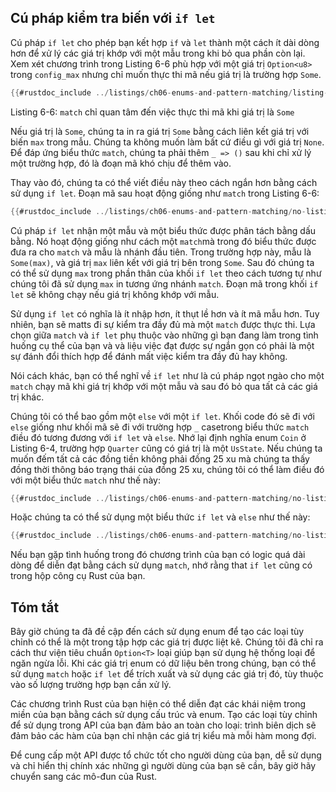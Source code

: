 ## Cú pháp kiểm tra biến với `if let`

Cú pháp `if let` cho phép bạn kết hợp `if` và `let` thành một cách ít dài dòng hơn để xử lý các giá trị khớp với một mẫu trong khi bỏ qua phần còn lại. 
Xem xét chương trình trong Listing 6-6 phù hợp với một giá trị `Option<u8>` trong `config_max`
nhưng chỉ muốn thực thi mã nếu giá trị là trường hợp `Some`.

```rust
{{#rustdoc_include ../listings/ch06-enums-and-pattern-matching/listing-06-06/src/main.rs:here}}
```

<span class="caption">Listing 6-6: `match` chỉ quan tâm đến việc thực thi mã khi giá trị là
 `Some`</span>

Nếu giá trị là `Some`, chúng ta in ra giá trị `Some` bằng cách liên kết giá trị với biến `max` trong mẫu. 
Chúng ta không muốn làm bất cứ điều gì với giá trị `None`. Để đáp ứng biểu thức `match`, chúng ta phải thêm `_ =>
()` sau khi chỉ xử lý một trường hợp, đó là đoạn mã khó chịu để thêm vào.


Thay vào đó, chúng ta có thể viết điều này theo cách ngắn hơn bằng cách sử dụng `if let`. 
Đoạn mã sau hoạt động giống như `match` trong Listing 6-6:

```rust
{{#rustdoc_include ../listings/ch06-enums-and-pattern-matching/no-listing-12-if-let/src/main.rs:here}}
```

Cú pháp `if let` nhận một mẫu và một biểu thức được phân tách bằng dấu bằng. 
Nó hoạt động giống như cách một `match`mà trong đó biểu thức được đưa ra cho `match`
và mẫu là nhánh đầu tiên. Trong trường hợp này, mẫu là `Some(max)`, 
và giá trị `max` liên kết với giá trị bên trong `Some`. Sau đó chúng ta có thể sử dụng `max` 
trong phần thân của khối `if let` theo cách tương tự như chúng tôi đã sử dụng `max` in
tương ứng nhánh `match`. Đoạn mã trong khối `if let` sẽ không chạy nếu giá trị không khớp với mẫu.

Sử dụng `if let` có nghĩa là ít nhập hơn, ít thụt lề hơn và ít mã mẫu hơn.
Tuy nhiên, bạn sẽ matts đi sự kiểm tra đầy đủ mà một `match` được thực thi. Lựa chọn giữa `match` và `if let` 
phụ thuộc vào những gì bạn đang làm trong tình huống cụ thể của bạn và và liệu việc đạt được sự ngắn gọn có phải là một sự đánh đổi thích hợp để đánh mất việc kiểm tra đầy đủ hay không.

Nói cách khác, bạn có thể nghĩ về `if let` như là cú pháp ngọt ngào cho một `match` chạy mã khi giá trị khớp với một mẫu và sau đó bỏ qua tất cả các giá trị khác.

Chúng tôi có thể bao gồm một `else` với một `if let`. Khối code đó sẽ đi với `else` giống như khối mã sẽ đi với trường hợp `_` casetrong biểu thức 
`match` điều đó tương đương với `if let` và `else`. Nhớ lại định nghĩa enum `Coin` ở Listing 6-4, trường hợp `Quarter` cũng có giá trị là một
`UsState`. Nếu chúng ta muốn đếm tất cả các đồng tiền không phải đồng 25 xu mà chúng ta thấy đồng thời thông báo trạng thái của đồng 25 xu, chúng tôi có thể làm điều đó với một biểu thức `match` như thế này:

```rust
{{#rustdoc_include ../listings/ch06-enums-and-pattern-matching/no-listing-13-count-and-announce-match/src/main.rs:here}}
```

Hoặc chúng ta có thể sử dụng một biểu thức `if let` và `else` như thế này:

```rust
{{#rustdoc_include ../listings/ch06-enums-and-pattern-matching/no-listing-14-count-and-announce-if-let-else/src/main.rs:here}}
```

Nếu bạn gặp tình huống trong đó chương trình của bạn có logic quá dài dòng để diễn đạt bằng cách sử dụng
 `match`, nhớ rằng that `if let` cũng có trong hộp công cụ Rust của bạn.

## Tóm tắt

Bây giờ chúng ta đã đề cập đến cách sử dụng enum để tạo các loại tùy chỉnh có thể là một trong tập hợp các giá trị được liệt kê. 
Chúng tôi đã chỉ ra cách thư viện tiêu chuẩn `Option<T>`
loại giúp bạn sử dụng hệ thống loại để ngăn ngừa lỗi. 
Khi các giá trị enum có dữ liệu bên trong chúng, bạn có thể sử dụng `match` hoặc `if let` để trích xuất và sử dụng các giá trị đó, tùy thuộc vào số lượng trường hợp bạn cần xử lý.


Các chương trình Rust của bạn hiện có thể diễn đạt các khái niệm trong miền của bạn bằng cách sử dụng cấu trúc và enum.
Tạo các loại tùy chỉnh để sử dụng trong API của bạn đảm bảo an toàn cho loại: trình biên dịch sẽ đảm bảo các hàm của bạn chỉ nhận các giá trị kiểu mà mỗi hàm mong đợi.


Để cung cấp một API được tổ chức tốt cho người dùng của bạn, dễ sử dụng và chỉ hiển thị chính xác những gì người dùng của bạn sẽ cần, bây giờ hãy chuyển sang các mô-đun của Rust.

